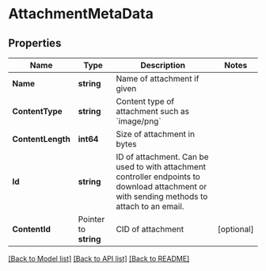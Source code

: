 # AttachmentMetaData

## Properties

Name | Type | Description | Notes
------------ | ------------- | ------------- | -------------
**Name** | **string** | Name of attachment if given | 
**ContentType** | **string** | Content type of attachment such as &#x60;image/png&#x60; | 
**ContentLength** | **int64** | Size of attachment in bytes | 
**Id** | **string** | ID of attachment. Can be used to with attachment controller endpoints to download attachment or with sending methods to attach to an email. | 
**ContentId** | Pointer to **string** | CID of attachment | [optional] 

[[Back to Model list]](../README#documentation-for-models) [[Back to API list]](../README#documentation-for-api-endpoints) [[Back to README]](../README)


